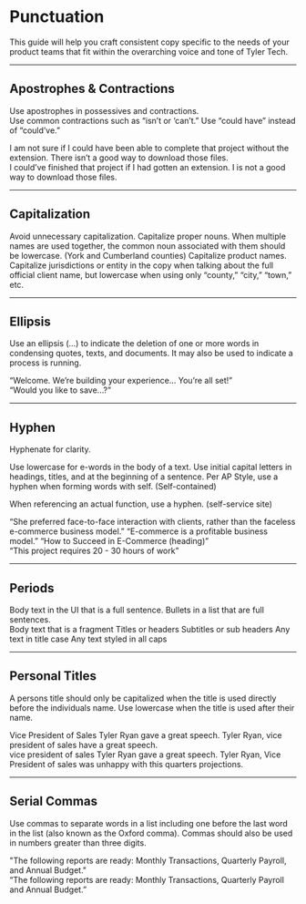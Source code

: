 # Punctuation

This guide will help you craft consistent copy specific to the needs of your product teams that fit within the overarching voice and tone of Tyler Tech.

---

## Apostrophes & Contractions

Use apostrophes in possessives and contractions.  
Use common contractions such as “isn’t or ‘can’t.” 
Use “could have” instead of “could’ve.” 

<Columns columns="two" type="equal" denseSpacing={true}>
  <div>
    <DoDontGrid titleText="Do">
      <DoDontTextSection>
        <DoDontText type="do">I am not sure if I could have been able to complete that project without the extension.</DoDontText>
        <DoDontText type="do">There isn’t a good way to download those files.</DoDontText>
      </DoDontTextSection>
    </DoDontGrid>
  </div>

  <div>
    <DoDontGrid titleText="Don't">
      <DoDontTextSection>
        <DoDontText type="dont">I could’ve finished that project if I had gotten an extension.</DoDontText>
        <DoDontText type="dont">I is not a good way to download those files.</DoDontText>
      </DoDontTextSection>
    </DoDontGrid>
  </div>
</Columns>

---

## Capitalization

<div>
  <DoDontGrid titleText="Do">
    <DoDontTextSection>
      <DoDontText type="do">Avoid unnecessary capitalization. </DoDontText>
      <DoDontText type="do">Capitalize proper nouns. </DoDontText>
      <DoDontText type="do">When multiple names are used together, the common noun associated with them should be lowercase. (York and Cumberland counties)</DoDontText>
      <DoDontText type="do">Capitalize product names.</DoDontText>
      <DoDontText type="do">Capitalize jurisdictions or entity in the copy when talking about the full official client name, but lowercase when using only “county,” “city,” “town,” etc.</DoDontText>
    </DoDontTextSection>
   </DoDontGrid>
</div>

---

## Ellipsis

Use an ellipsis (…) to indicate the deletion of one or more words in condensing quotes, texts, and documents. It may also be used to indicate a process is running.

<Columns columns="two" type="equal" denseSpacing={true}>
  <div>
    <DoDontGrid titleText="Do">
      <DoDontTextSection>
        <DoDontText type="do">“Welcome. We’re building your experience... You’re all set!”</DoDontText>
      </DoDontTextSection>
    </DoDontGrid>
  </div>

  <div>
    <DoDontGrid titleText="Don't">
      <DoDontTextSection>
        <DoDontText type="dont">“Would you like to save...?”</DoDontText>
      </DoDontTextSection>
    </DoDontGrid>
  </div>
</Columns>

---

## Hyphen

Hyphenate for clarity.

Use lowercase for e-words in the body of a text. Use initial capital letters in headings, titles, and at the beginning of a sentence. Per AP Style, use a hyphen when forming words with self. (Self-contained)  

When referencing an actual function, use a hyphen. (self-service site)  

<Columns columns="two" type="equal" denseSpacing={true}>
  <div>
    <DoDontGrid titleText="Do">
      <DoDontTextSection>
        <DoDontText type="do">“She preferred face-to-face interaction with clients, rather than the faceless e-commerce business model.”</DoDontText>
        <DoDontText type="do">“E-commerce is a profitable business model.”</DoDontText>
        <DoDontText type="do">“How to Succeed in E-Commerce (heading)”</DoDontText>
      </DoDontTextSection>
    </DoDontGrid>
  </div>

  <div>
    <DoDontGrid titleText="Don't">
      <DoDontTextSection>
        <DoDontText type="dont">“This project requires 20 - 30 hours of work”</DoDontText>
      </DoDontTextSection>
    </DoDontGrid>
  </div>
</Columns>

---

## Periods

<Columns columns="two" type="equal" denseSpacing={true}>
  <div>
    <DoDontGrid titleText="Do">
      <DoDontTextSection>
        <DoDontText type="do">Body text in the UI that is a full sentence.</DoDontText>
        <DoDontText type="do">Bullets in a list that are full sentences.</DoDontText>
      </DoDontTextSection>
    </DoDontGrid>
  </div>

  <div>
    <DoDontGrid titleText="Don't">
      <DoDontTextSection>
        <DoDontText type="dont">Body text that is a fragment</DoDontText>
        <DoDontText type="dont">Titles or headers</DoDontText>
        <DoDontText type="dont">Subtitles or sub headers</DoDontText>
        <DoDontText type="dont">Any text in title case</DoDontText>
        <DoDontText type="dont">Any text styled in all caps</DoDontText>
      </DoDontTextSection>
    </DoDontGrid>
  </div>
</Columns>

---

## Personal Titles

A persons title should only be capitalized when the title is used directly before the individuals name. Use lowercase when the title is used after their name.

<Columns columns="two" type="equal" denseSpacing={true}>
  <div>
    <DoDontGrid titleText="Do">
      <DoDontTextSection>
        <DoDontText type="do">Vice President of Sales Tyler Ryan gave a great speech.</DoDontText>
        <DoDontText type="do">Tyler Ryan, vice president of sales have a great speech. </DoDontText>
      </DoDontTextSection>
    </DoDontGrid>
  </div>

  <div>
    <DoDontGrid titleText="Don't">
      <DoDontTextSection>
        <DoDontText type="dont">vice president of sales Tyler Ryan gave a great speech.</DoDontText>
        <DoDontText type="dont">Tyler Ryan, Vice President of sales was unhappy with this quarters projections. </DoDontText>
      </DoDontTextSection>
    </DoDontGrid>
  </div>
</Columns>

---

## Serial Commas

Use commas to separate words in a list including one before the last word in the list (also known as the Oxford comma). Commas should also be used in numbers greater than three digits.

<Columns columns="two" type="equal" denseSpacing={true}>
  <div>
    <DoDontGrid titleText="Do">
      <DoDontTextSection>
        <DoDontText type="do">"The following reports are ready: Monthly Transactions, Quarterly Payroll, and Annual Budget."</DoDontText>
      </DoDontTextSection>
    </DoDontGrid>
  </div>

  <div>
    <DoDontGrid titleText="Don't">
      <DoDontTextSection>
        <DoDontText type="dont">“The following reports are ready: Monthly Transactions, Quarterly Payroll and Annual Budget.”</DoDontText>
      </DoDontTextSection>
    </DoDontGrid>
  </div>
</Columns>